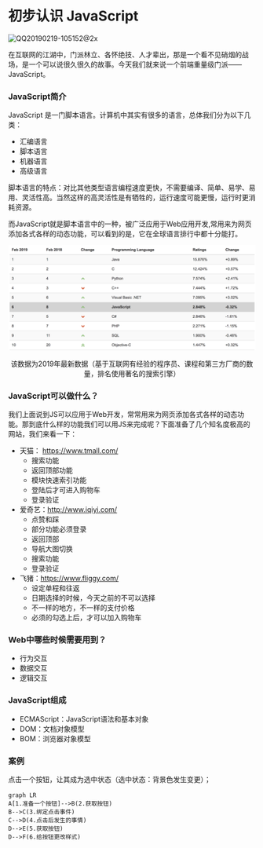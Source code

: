# 初步认识 JavaScript

![QQ20190219-105152@2x](/1/QQ20190219-105152@2x.jpg)

在互联网的江湖中，门派林立、各怀绝技、人才辈出，那是一个看不见硝烟的战场，是一个可以说很久很久的故事。今天我们就来说一个前端重量级门派——JavaScript。



### JavaScript简介

JavaScript 是一门脚本语言。计算机中其实有很多的语言，总体我们分为以下几类：

 - 汇编语言
 - 脚本语言
 - 机器语言
 - 高级语言

脚本语言的特点：对比其他类型语言编程速度更快，不需要编译、简单、易学、易用、灵活性高。当然这样的高灵活性是有牺牲的，运行速度可能更慢，运行时更消耗资源。

而JavaScript就是脚本语言中的一种，被广泛应用于Web应用开发,常用来为网页添加各式各样的动态功能，可以看到的是，它在全球语言排行中都十分能打。

![WX20190215-145010@2x](1/WX20190215-145010@2x.png)

<p align="center">该数据为2019年最新数据（基于互联网有经验的程序员、课程和第三方厂商的数量，排名使用著名的搜索引擎​）</p>



### JavaScript可以做什么？

我们上面说到JS可以应用于Web开发，常常用来为网页添加各式各样的动态功能。那到底什么样的功能我们可以用JS来完成呢？下面准备了几个知名度极高的网站，我们来看一下：

- 天猫： https://www.tmall.com/
  - 搜索功能
  - 返回顶部功能
  - 模块快速索引功能
  - 登陆后才可进入购物车
  - 登录验证
- 爱奇艺：http://www.iqiyi.com/
  - 点赞和踩
  - 部分功能必须登录
  - 返回顶部
  - 导航大图切换
  - 搜索功能
  - 登录验证
- 飞猪：https://www.fliggy.com/
  - 设定单程和往返
  - 日期选择的时候，今天之前的不可以选择
  - 不一样的地方，不一样的支付价格
  - 必须的勾选上后，才可以加入购物车



### Web中哪些时候需要用到？

- 行为交互
- 数据交互
- 逻辑交互



### JavaScript组成

- ECMAScript：JavaScript语法和基本对象
- DOM：文档对象模型
- BOM：浏览器对象模型



### 案例

点击一个按钮，让其成为选中状态（选中状态：背景色发生变更）；

``` mermaid
graph LR
A[1.准备一个按钮]-->B(2.获取按钮)
B-->C(3.绑定点击事件)
C-->D(4.点击后发生的事情)
D-->E(5.获取按钮)
D-->F(6.给按钮更改样式)

```



